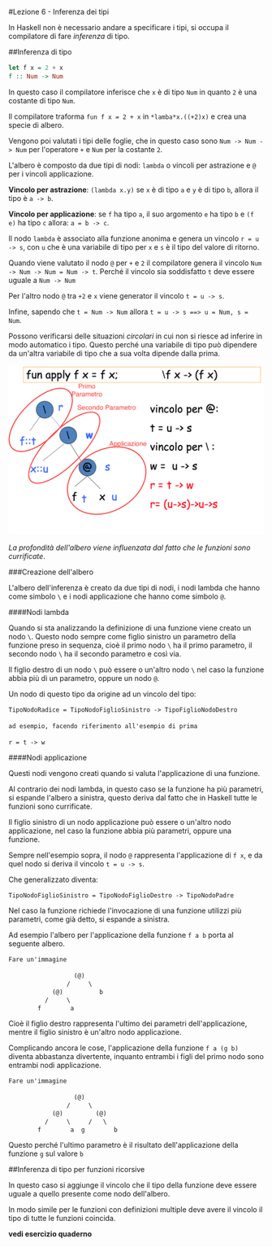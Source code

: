 #Lezione 6 - Inferenza dei tipi

In Haskell non è necessario andare a specificare i tipi, si occupa il compilatore di fare *inferenza* di tipo.

##Inferenza di tipo

```haskell
let f x = 2 + x
f :: Num -> Num
```

In questo caso il compilatore inferisce che `x` è di tipo `Num` in quanto `2` è una costante di tipo `Num`.

Il compilatore traforma `fun f x = 2 + x` in `*lamba*x.((+2)x)` e crea una specie di albero.

Vengono poi valutati i tipi delle foglie, che in questo caso sono `Num -> Num -> Num` per l'operatore `+` e `Num` per la costante `2`.

L'albero è composto da due tipi di nodi: `lambda` o vincoli per astrazione e `@` per i vincoli applicazione.

**Vincolo per astrazione**: `(lambda x.y)` se `x` è di tipo `a` e `y` è di tipo `b`, allora il tipo è `a -> b`.

**Vincolo per applicazione**: se `f` ha tipo `a`, il suo argomento `e` ha tipo `b` e `(f e)` ha tipo `c` allora: `a = b -> c`.

Il nodo `lambda` è associato alla funzione anonima e genera un vincolo `r = u -> s`, con `u` che è una variabile di tipo per `x` e `s` è il tipo del valore di ritorno.

Quando viene valutato il nodo `@` per `+` e `2` il compilatore genera il vincolo `Num -> Num -> Num = Num -> t`. Perché il vincolo sia soddisfatto `t` deve essere uguale a `Num -> Num`

Per l'altro nodo `@` tra `+2` e `x` viene generator il vincolo `t = u -> s`.

Infine, sapendo che `t = Num -> Num` allora `t = u -> s ==> u = Num, s = Num`.

Possono verificarsi delle situazioni *circolari* in cui non si riesce ad inferire in modo automatico i tipo. Questo perché una variabile di tipo può dipendere da un'altra variabile di tipo che a sua volta dipende dalla prima.


![alt text](./immagini/L09-inferenza.png "Logo Title Text 1")


_La profondità dell'albero viene influenzata dal fatto che le funzioni sono currificate_.

###Creazione dell'albero

L'albero dell'inferenza è creato da due tipi di nodi, i nodi lambda che hanno come simbolo `\` e i nodi applicazione che hanno come simbolo `@`.

####Nodi lambda

Quando si sta analizzando la definizione di una funzione viene creato un nodo `\`.
Questo nodo sempre come figlio sinistro un parametro della funzione preso in sequenza, cioè il primo nodo `\` ha il primo parametro, il secondo nodo `\` ha il secondo parametro e così via.

Il figlio destro di un nodo `\` può essere o un'altro nodo `\` nel caso la funzione abbia più di un parametro, oppure un nodo `@`.

Un nodo di questo tipo da origine ad un vincolo del tipo:

```
TipoNodoRadice = TipoNodoFiglioSinistro -> TipoFiglioNodoDestro

ad esempio, facendo riferimento all'esempio di prima

r = t -> w
```

####Nodi applicazione

Questi nodi vengono creati quando si valuta l'applicazione di una funzione.

Al contrario dei nodi lambda, in questo caso se la funzione ha più parametri, si espande l'albero a sinistra, questo deriva dal fatto che in Haskell tutte le funzioni sono currificate.

Il figlio sinistro di un nodo applicazione può essere o un'altro nodo applicazione, nel caso la funzione abbia più parametri, oppure una funzione.

Sempre nell'esempio sopra, il nodo `@` rappresenta l'applicazione di `f x`, e da quel nodo si deriva il vincolo `t = u -> s`.

Che generalizzato diventa:

```
TipoNodoFiglioSinistro = TipoNodoFiglioDestro -> TipoNodoPadre
```

Nel caso la funzione richiede l'invocazione di una funzione utilizzi più parametri, come già detto, si espande a sinistra.

Ad esempio l'albero per l'applicazione della funzione `f a b` porta al seguente albero.

```
Fare un'immagine

				  (@)
				/     \
			(@)			 b
		  /		\
		f		 a
```


Cioè il figlio destro rappresenta l'ultimo dei parametri dell'applicazione, mentre il figlio sinistro è un'altro nodo applicazione.

Complicando ancora le cose, l'applicazione della funzione `f a (g b)` diventa abbastanza divertente, inquanto entrambi i figli del primo nodo sono entrambi nodi applicazione.

```
Fare un'immagine

				  (@)
				/     \
			(@)			(@)
		  /		\	  /   \
		f		 a  g		 b
```

Questo perché l'ultimo parametro è il risultato dell'applicazione della funzione `g` sul valore `b`

##Inferenza di tipo per funzioni ricorsive

In questo caso si aggiunge il vincolo che il tipo della funzione deve essere uguale a quello presente come nodo dell'albero.

In modo simile per le funzioni con definizioni multiple deve avere il vincolo il tipo di tutte le funzioni coincida.

**vedi esercizio quaderno**





















